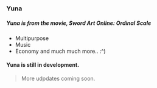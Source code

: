 ### Yuna
##### Yuna is from the movie, Sword Art Online: Ordinal Scale

* Multipurpose 
* Music
* Economy
and much much more.. :^)
   
#### Yuna is still in development.
> More udpdates coming soon.
